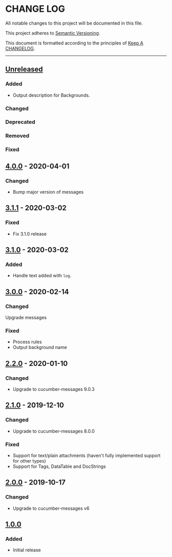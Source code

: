 # CHANGE LOG

All notable changes to this project will be documented in this file.

This project adheres to [Semantic Versioning](http://semver.org).

This document is formatted according to the principles of [Keep A CHANGELOG](http://keepachangelog.com).

----
## [Unreleased]

### Added

* Output description for Backgrounds.

### Changed

### Deprecated

### Removed

### Fixed

## [4.0.0] - 2020-04-01

### Changed

* Bump major version of messages

## [3.1.1] - 2020-03-02

### Fixed

* Fix 3.1.0 release

## [3.1.0] - 2020-03-02

### Added

* Handle text added with `log`.

## [3.0.0] - 2020-02-14

### Changed

Upgrade messages

### Fixed

* Process rules
* Output background name

## [2.2.0] - 2020-01-10

### Changed

* Upgrade to cucumber-messages 9.0.3

## [2.1.0] - 2019-12-10

### Changed

* Upgrade to cucumber-messages 8.0.0

### Fixed

* Support for text/plain attachments (haven't fully implemented support for other types)
* Support for Tags, DataTable and DocStrings

## [2.0.0] - 2019-10-17

### Changed

* Upgrade to cucumber-messages v6

## [1.0.0]

### Added

* Initial release

<!-- Releases -->
[Unreleased]: https://github.com/cucumber/cucumber/compare/json-formatter/v4.0.0...master
[4.0.0]:      https://github.com/cucumber/cucumber/compare/json-formatter/v3.1.1...json-formatter/v4.0.0
[3.1.1]:      https://github.com/cucumber/cucumber/compare/json-formatter/v3.1.0...json-formatter/v3.1.1
[3.1.0]:      https://github.com/cucumber/cucumber/compare/json-formatter/v3.0.0...json-formatter/v3.1.0
[3.0.0]:      https://github.com/cucumber/cucumber/compare/json-formatter/v2.2.0...json-formatter/v3.0.0
[2.2.0]:      https://github.com/cucumber/cucumber/compare/json-formatter/v2.1.0...json-formatter/v2.2.0
[2.1.0]:      https://github.com/cucumber/cucumber/compare/json-formatter/v2.0.0...json-formatter/v2.1.0
[2.0.0]:      https://github.com/cucumber/cucumber/compare/json-formatter/v1.0.0...json-formatter/v2.0.0
[1.0.0]:      https://github.com/cucumber/cucumber/releases/tag/json-formatter/v1.0.0

<!-- Contributors -->
[aslakhellesoy]:    https://github.com/aslakhellesoy
